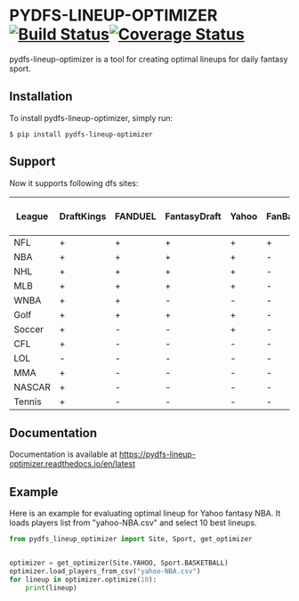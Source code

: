 # PYDFS-LINEUP-OPTIMIZER [![Build Status](https://travis-ci.org/DimaKudosh/pydfs-lineup-optimizer.svg?branch=master)](https://travis-ci.org/DimaKudosh/pydfs-lineup-optimizer)[![Coverage Status](https://coveralls.io/repos/github/DimaKudosh/pydfs-lineup-optimizer/badge.svg?branch=master)](https://coveralls.io/github/DimaKudosh/pydfs-lineup-optimizer?branch=master)
pydfs-lineup-optimizer is a tool for creating optimal lineups for daily fantasy sport. 

## Installation
To install pydfs-lineup-optimizer, simply run:
```
$ pip install pydfs-lineup-optimizer
```

## Support
Now it supports following dfs sites:

League | DraftKings | FANDUEL | FantasyDraft | Yahoo | FanBall | DraftKing Captain Mode | FANDUEL Single Game |
------ | ---------- | ------- | ------------ | ----- | ------- | ---------------------- | ------------------- |
NFL    | +          | +       | +            | +     | +       | +                      | +                   |
NBA    | +          | +       | +            | +     | -       | +                      | +                   |
NHL    | +          | +       | +            | +     | -       | -                      | -                   |
MLB    | +          | +       | +            | +     | -       | +                      | -                   |
WNBA   | +          | +       | -            | -     | -       | +                      | -                   |
Golf   | +          | +       | +            | +     | -       | -                      | -                   |
Soccer | +          | -       | -            | +     | -       | +                      | -                   |
CFL    | +          | -       | -            | -     | -       | -                      | -                   |
LOL    | -          | -       | -            | -     | -       | +                      | -                   |
MMA    | +          | -       | -            | -     | -       | -                      | -                   |
NASCAR | +          | -       | -            | -     | -       | -                      | -                   |
Tennis | +          | -       | -            | -     | -       | -                      | -                   |


## Documentation
Documentation is available at https://pydfs-lineup-optimizer.readthedocs.io/en/latest

## Example
Here is an example for evaluating optimal lineup for Yahoo fantasy NBA. It loads players list from "yahoo-NBA.csv" and select 10 best lineups.
```python
from pydfs_lineup_optimizer import Site, Sport, get_optimizer


optimizer = get_optimizer(Site.YAHOO, Sport.BASKETBALL)
optimizer.load_players_from_csv("yahoo-NBA.csv")
for lineup in optimizer.optimize(10):
    print(lineup)
```
